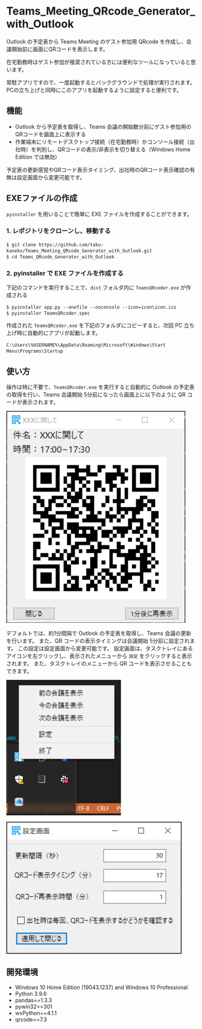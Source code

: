 # Teams_Meeting_QRcode_Generator_with_Outlook
Outlook の予定表から Teams Meeting のゲスト参加用 QRcode を作成し、会議開始前に画面にQRコードを表示します。

在宅勤務時はゲスト参加が推奨されている方には便利なツールになっていると思います。

常駐アプリですので、一度起動するとバックグラウンドで処理が実行されます。
PCの立ち上げと同時にこのアプリを起動するように設定すると便利です。

## 機能
- Outlook から予定表を取得し、Teams 会議の開始数分前にゲスト参加用のQRコードを画面上に表示する
- 作業端末にリモートデスクトップ接続（在宅勤務時）かコンソール接続（出社時）を判別し、QRコードの表示/非表示を切り替える（Windows Home Edition では無効）

予定表の更新感覚やQRコード表示タイミング、出社時のQRコード表示確認の有無は設定画面から変更可能です。

## EXEファイルの作成
`pyinstaller` を用いることで簡単に EXE ファイルを作成することができます。

### 1. レポジトリをクローンし、移動する
```shell
$ git clone https://github.com/taku-kaneko/Teams_Meeting_QRcode_Generator_with_Outlook.git
$ cd Teams_QRcode_Generator_with_Outlook
```

### 2. pyinstaller で EXE ファイルを作成する
下記のコマンドを実行することで、`dist` フォルダ内に `TeamsQRcoder.exe` が作成される
```shell
$ pyinstaller app.py --onefile --noconsole --icon=icon\icon.ico
$ pyinstaller TeamsQRcoder.spec
```

作成された `TeamsQRcoder.exe` を下記のフォルダにコピーすると、次回 PC 立ち上げ時に自動的にアプリが起動します。

```
C:\Users\%USERNAME%\AppData\Roaming\Microsoft\Windows\Start Menu\Programs\Startup
```

## 使い方
操作は特に不要で、`TeamsQRcoder.exe` を実行すると自動的に Outlook の予定表の取得を行い、Teams 会議開始 5分前になったら画面上に以下のように QR コードが表示されます。

![QRcode](./README_img/QRcode.PNG)

デフォルトでは、約1分間隔で Outlook の予定表を取得し、Teams 会議の更新を行います。
また、QR コードの表示タイミングは会議開始 5分前に設定されます。
この設定は設定画面から変更可能です。
設定画面は、タスクトレイにあるアイコンを左クリックし、表示されたメニューから `設定` をクリックすると表示されます。
また、タスクトレイのメニューから QR コードを表示させることもできます。

![menu](./README_img/taskbar_menu.PNG)

![config](./README_img/config.PNG)

## 開発環境
- Windows 10 Home Edition (19043.1237) and Windows 10 Professional
- Python 3.9.6
- pandas==1.3.3
- pywin32==301
- wxPython==4.1.1
- qrcode==7.3
